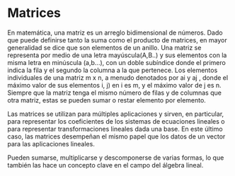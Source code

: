 # Matrices
En matemática, una matriz es un arreglo bidimensional de números. Dado que puede definirse tanto la suma como el producto de matrices, en mayor generalidad se dice que son elementos de un anillo. Una matriz se representa por medio de una letra mayúscula(A,B..) y sus elementos con la misma letra en minúscula (a,b...), con un doble subíndice donde el primero indica la fila y el segundo la columna a la que pertenece.
Los elementos individuales de una matriz m x n, a menudo denotados por ai y aj , donde el máximo valor de sus elementos  i, j) en  i es  m, y el máximo valor de j es n. Siempre que la matriz tenga el mismo número de filas y de columnas que otra matriz, estas se pueden sumar o restar elemento por elemento.

Las matrices se utilizan para múltiples aplicaciones y sirven, en particular, para representar los coeficientes de los sistemas de ecuaciones lineales o para representar transformaciones lineales dada una base. En este último caso, las matrices desempeñan el mismo papel que los datos de un vector para las aplicaciones lineales.

Pueden sumarse, multiplicarse y descomponerse de varias formas, lo que también las hace un concepto clave en el campo del álgebra lineal.
